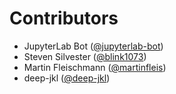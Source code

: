 # Contributors

* JupyterLab Bot ([@jupyterlab-bot](https://crowdin.com/profile/jupyterlab-bot))
* Steven Silvester ([@blink1073](https://crowdin.com/profile/blink1073))
* Martin Fleischmann ([@martinfleis](https://crowdin.com/profile/martinfleis))
* deep-jkl ([@deep-jkl](https://crowdin.com/profile/deep-jkl))
